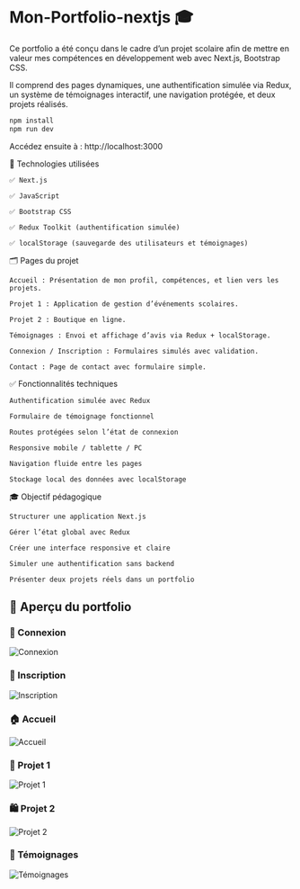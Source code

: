 # Mon-Portfolio-nextjs 🎓

Ce portfolio a été conçu dans le cadre d’un projet scolaire afin de mettre en valeur mes compétences en développement web avec Next.js, Bootstrap CSS.

Il comprend des pages dynamiques, une authentification simulée via Redux, un système de témoignages interactif, une navigation protégée, et deux projets réalisés.

```bash
npm install
npm run dev
```
Accédez ensuite à : http://localhost:3000

🧠 Technologies utilisées

    ✅ Next.js

    ✅ JavaScript

    ✅ Bootstrap CSS

    ✅ Redux Toolkit (authentification simulée)

    ✅ localStorage (sauvegarde des utilisateurs et témoignages)

    
🗂️ Pages du projet

    Accueil : Présentation de mon profil, compétences, et lien vers les projets.

    Projet 1 : Application de gestion d’événements scolaires.

    Projet 2 : Boutique en ligne.

    Témoignages : Envoi et affichage d’avis via Redux + localStorage.

    Connexion / Inscription : Formulaires simulés avec validation.

    Contact : Page de contact avec formulaire simple.

✅ Fonctionnalités techniques

    Authentification simulée avec Redux

    Formulaire de témoignage fonctionnel

    Routes protégées selon l’état de connexion

    Responsive mobile / tablette / PC

    Navigation fluide entre les pages

    Stockage local des données avec localStorage

🎓 Objectif pédagogique

    Structurer une application Next.js

    Gérer l’état global avec Redux

    Créer une interface responsive et claire

    Simuler une authentification sans backend

    Présenter deux projets réels dans un portfolio

## 📸 Aperçu du portfolio

### 🔐 Connexion
![Connexion](images/screenshot-login.png)

### 📝 Inscription
![Inscription](images/screenshot-inscription.png)

### 🏠 Accueil
![Accueil](images/screenshot-home.png)

### 📁 Projet 1
![Projet 1](images/projet1-screenshot.png)

### 🛍️ Projet 2
![Projet 2](images/projet2-screenshot.png)

### 💬 Témoignages
![Témoignages](images/screenshot-temoignages.png)



   
